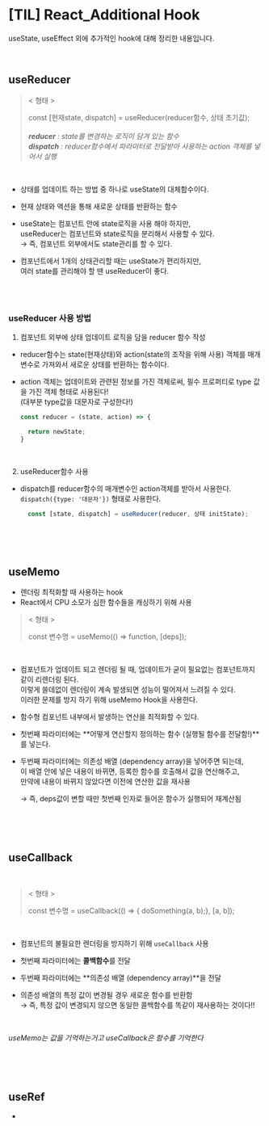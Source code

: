 # [TIL] React_Additional Hook
useState, useEffect 외에 추가적인 hook에 대해 정리한 내용입니다.

<br />

## useReducer

> < 형태 >  
>  
> const [현재state, dispatch] = useReducer(reducer함수, 상태 초기값);   
> <br />
> ***reducer*** *: state를 변경하는 로직이 담겨 있는 함수*   
> ***dispatch*** *: reducer함수에서 파라미터로 전달받아 사용하는 action 객체를 넣어서 실행*


<br />

- 상태를 업데이트 하는 방법 중 하나로 useState의 대체함수이다.   
- 현재 상태와 액션을 통해 새로운 상태를 반환하는 함수

- useState는 컴포넌트 안에 state로직을 사용 해야 하지만,   
  useReducer는 컴포넌트와 state로직을 분리해서 사용할 수 있다.   
  → 즉, 컴포넌트 외부에서도 state관리를 할 수 있다.

- 컴포넌트에서 1개의 상태관리할 때는 useState가 편리하지만,   
  여러 state를 관리해야 할 땐 useReducer이 좋다.

<br />
<br />

### useReducer 사용 방법

1. 컴포넌트 외부에 상태 업데이트 로직을 담을 reducer 함수 작성   
  -  reducer함수는 state(현재상태)와 action(state의 조작을 위해 사용) 객체를 매개변수로 가져와서 새로운 상태를 반환하는 함수이다. 
  
  - action 객체는 업데이트와 관련된 정보를 가진 객체로써, 필수 프로퍼티로 type 값을 가진 객체 형태로 사용된다!   
    (대부분 type값을 대문자로 구성한다!)
  
    ```jsx
    const reducer = (state, action) => {

      return newState;
    }
    ```

<br />

2. useReducer함수 사용
  - dispatch를 reducer함수의 매개변수인 action객체를 받아서 사용한다.
    `dispatch({type: '대문자'})` 형태로 사용한다.

    ```jsx
      const [state, dispatch] = useReducer(reducer, 상태 initState);  
    ```

<br />
<br />
<br />

## useMemo
- 렌더링 최적화할 때 사용하는 hook    
-  React에서 CPU 소모가 심한 함수들을 캐싱하기 위해 사용

> < 형태 >  
>  
> const 변수명 = useMemo(() => function, [deps]);

<br />

- 컴포넌트가 업데이트 되고 렌더링 될 때, 업데이트가 굳이 필요없는 컴포넌트까지 같이 리렌더링 된다.   
  이렇게 쓸데없이 렌더링이 계속 발생되면 성능이 떨어져서 느려질 수 있다.  
  이러한 문제를 방지 하기 위해 useMemo Hook을 사용한다.
  
- 함수형 컴포넌트 내부에서 발생하는 연산을 최적화할 수 있다.  

- 첫번째 파라미터에는 **어떻게 연산할지 정의하는 함수 (실행될 함수를 전달함!)**를 넣는다.   
- 두번째 파라미터에는 의존성 배열 (dependency array)을 넣어주면 되는데,    
  이 배열 안에 넣은 내용이 바뀌면, 등록한 함수를 호출해서 값을 연산해주고,     
  만약에 내용이 바뀌지 않았다면 이전에 연산한 값을 재사용   
    
  → 즉, deps값이 변할 때만 첫번째 인자로 들어온 함수가 실행되어 재계산됨
<br />
<br />
<br />

## useCallback

<br />

> < 형태 >  
>  
> const 변수명 = useCallback(() => { doSomething(a, b);}, [a, b]);

<br />


- 컴포넌트의 불필요한 렌더링을 방지하기 위해 `useCallback` 사용

- 첫번째 파라미터에는 **콜백함수**를 전달   
- 두번째 파라미터에는 **의존성 배열 (dependency array)**을 전달
- 의존성 배열의 특정 값이 변경될 경우 새로운 함수를 반환함    
  → 즉, 특정 값이 변경되지 않으면 동일한 콜백함수를 똑같이 재사용하는 것이다!!

<br />

*useMemo는 값을 기억하는거고 useCallback은 함수를 기억한다*

<br />
<br />
<br />

## useRef
- 